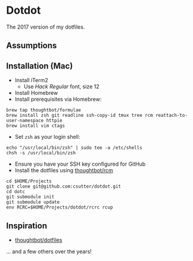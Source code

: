 # Dotdot

The 2017 version of my dotfiles.

## Assumptions

## Installation (Mac)

- Install iTerm2
  - Use _Hack Regular_ font, size 12
- Install Homebrew
- Install prerequisites via Homebrew:

```
brew tap thoughtbot/formulae
brew install zsh git readline ssh-copy-id tmux tree rcm reattach-to-user-namespace httpie
brew install vim ctags
```

- Set `zsh` as your login shell:

```
echo "/usr/local/bin/zsh" | sudo tee -a /etc/shells
chsh -s /usr/local/bin/zsh
```

- Ensure you have your SSH key configured for GitHub
- Install the dotfiles using [thoughtbot/rcm]()

```
cd $HOME/Projects
git clone git@github.com:csutter/dotdot.git
cd dotc
git submodule init
git submodule update
env RCRC=$HOME/Projects/dotdot/rcrc rcup
```

## Inspiration

- [thoughtbot/dotfiles](https://github.com/thoughtbot/dotfiles)

... and a few others over the years!
